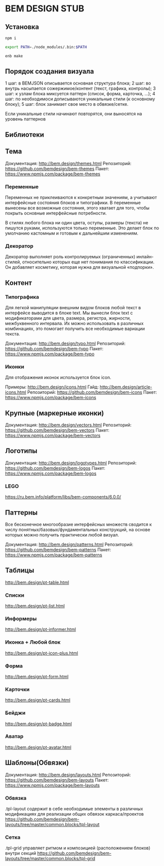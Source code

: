 # BEM DESIGN STUB

## Установка
```bash
npm i
```

```bash
export PATH=./node_modules/.bin:$PATH
```

```bash
enb make
```

## Порядок создания визуала
1 шаг: в BEMJSON описывается основная структура блока;
2 шаг: во внутрь насыпается сожержимое/контент (текст, графика, контролы);
3 шаг: к узлам блока миксуется паттерн (список, форма, карточка, ...);
4 шаг: по необходимоси дописываются уникальные стили (к основному блоку);
5 шаг: блок занимает свое место в обвязке/сетке.

Если уникальные стили начинают повторятся, они выносятся на уровень паттернов


## Библиотеки

## Тема
Документация: http://bem.design/themes.html
Репозиторий: https://github.com/bemdesign/bem-themes
Пакет: https://www.npmjs.com/package/bem-themes

### Переменные
Переменных не приклеиваются к конкретным значениям, а учитывают интерфейсные состояния блоков и типографики. В переменные вынесены все возможные состояния, этого хватает для того, чтобы покрыть основные интерфейсные потребности.

В стилях любого блока ни один цвета, оступы, размеры (текста) не пишутся руками, используются только переменные. Это делает блок по умолчанию кастомным и готовым к дальнейшим изменениям.

### Декоратор
Декоратор выполняет роль контролируемых (ограниченных) инлайн-стилей, относительно которых еще нет понимания по классификации. Он добавляет косметику, которая нужна для визуальной «подпорки».


## Контент
### Типографика
Для легкой манипуляции внешним видом блоков любой текст в интерфейсе выводится в блоке text. Мы вынесли блок text с модификаторами для цвета, размера, регистра, жирности, межбуквенного интервала. Их можно использовать в различных комбинациях, это помогает получить все необходимые вариации текста.

Документация: http://bem.design/typo.html
Репозиторий: https://github.com/bemdesign/bem-typo
Пакет: https://www.npmjs.com/package/bem-typo



### Иконки
Для отображения иконок используется блок icon.

Примеры: http://bem.design/icons.html
Гайд: http://bem.design/article-icons.html
Репозиторий: https://github.com/bemdesign/bem-icons
Пакет: https://www.npmjs.com/package/bem-icons


## Крупные (маркерные иконки)
Документация: http://bem.design/vectors.html
Репозиторий: https://github.com/bemdesign/bem-vectors
Пакет: https://www.npmjs.com/package/bem-vectors


## Логотипы
Документация: http://bem.design/logotypes.html
Репозиторий: https://github.com/bemdesign/bem-logos
Пакет: https://www.npmjs.com/package/bem-logos

### LEGO
https://ru.bem.info/platform/libs/bem-components/6.0.0/


## Паттерны
Все бесконечное многообразие интерфейсных множеств сводится к числу понятных/базовых/фундаментальных конструкций, на основе которых можно получить практически любой визуал.

Документация: http://bem.design/patterns.html
Репозиторий: https://github.com/bemdesign/bem-patterns
Пакет: https://www.npmjs.com/package/bem-patterns


## Таблицы
http://bem.design/pt-table.html

### Списки
http://bem.design/pt-list.html

### Информеры
http://bem.design/pt-informer.html

### Иконка + Любой блок
http://bem.design/pt-icon-plus.html

### Форма
http://bem.design/pt-form.html

### Карточки
http://bem.design/pt-cards.html

### Бейджи
http://bem.design/pt-badge.html

### Аватар
http://bem.design/pt-avatar.html




## Шаблоны(Обвязки)
Документация: http://bem.design/layouts.html
Репозиторий: https://github.com/bemdesign/bem-layouts
Пакет: https://www.npmjs.com/package/bem-layouts

### Обвязка
.tpl-layout содержит в себе необходимые элементы в различных модификациях для реализации общих обвязок каркаса/проектов
https://github.com/bemdesign/bem-layouts/tree/master/common.blocks/tpl-layout

### Сетка
.tpl-grid управляет ритмом и композицией (расположением блоков) внутри секций
https://github.com/bemdesign/bem-layouts/tree/master/common.blocks/tpl-grid



